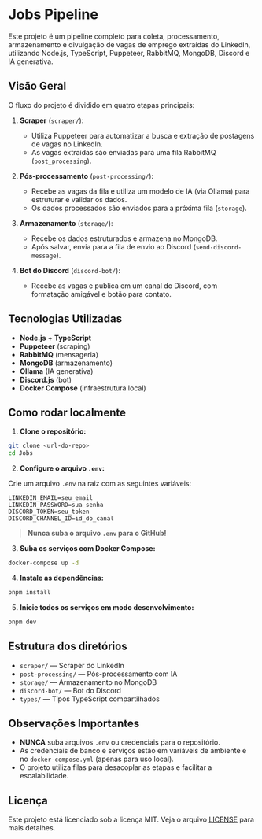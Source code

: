 # Jobs Pipeline

Este projeto é um pipeline completo para coleta, processamento, armazenamento e divulgação de vagas de emprego extraídas do LinkedIn, utilizando Node.js, TypeScript, Puppeteer, RabbitMQ, MongoDB, Discord e IA generativa.

## Visão Geral

O fluxo do projeto é dividido em quatro etapas principais:

1. **Scraper** (`scraper/`):

   -  Utiliza Puppeteer para automatizar a busca e extração de postagens de vagas no LinkedIn.
   -  As vagas extraídas são enviadas para uma fila RabbitMQ (`post_processing`).

2. **Pós-processamento** (`post-processing/`):

   -  Recebe as vagas da fila e utiliza um modelo de IA (via Ollama) para estruturar e validar os dados.
   -  Os dados processados são enviados para a próxima fila (`storage`).

3. **Armazenamento** (`storage/`):

   -  Recebe os dados estruturados e armazena no MongoDB.
   -  Após salvar, envia para a fila de envio ao Discord (`send-discord-message`).

4. **Bot do Discord** (`discord-bot/`):
   -  Recebe as vagas e publica em um canal do Discord, com formatação amigável e botão para contato.

## Tecnologias Utilizadas

-  **Node.js** + **TypeScript**
-  **Puppeteer** (scraping)
-  **RabbitMQ** (mensageria)
-  **MongoDB** (armazenamento)
-  **Ollama** (IA generativa)
-  **Discord.js** (bot)
-  **Docker Compose** (infraestrutura local)

## Como rodar localmente

1. **Clone o repositório:**

```bash
git clone <url-do-repo>
cd Jobs
```

2. **Configure o arquivo `.env`:**

Crie um arquivo `.env` na raiz com as seguintes variáveis:

```
LINKEDIN_EMAIL=seu_email
LINKEDIN_PASSWORD=sua_senha
DISCORD_TOKEN=seu_token
DISCORD_CHANNEL_ID=id_do_canal
```

> **Nunca suba o arquivo `.env` para o GitHub!**

3. **Suba os serviços com Docker Compose:**

```bash
docker-compose up -d
```

4. **Instale as dependências:**

```bash
pnpm install
```

5. **Inicie todos os serviços em modo desenvolvimento:**

```bash
pnpm dev
```

## Estrutura dos diretórios

-  `scraper/` — Scraper do LinkedIn
-  `post-processing/` — Pós-processamento com IA
-  `storage/` — Armazenamento no MongoDB
-  `discord-bot/` — Bot do Discord
-  `types/` — Tipos TypeScript compartilhados

## Observações Importantes

-  **NUNCA** suba arquivos `.env` ou credenciais para o repositório.
-  As credenciais de banco e serviços estão em variáveis de ambiente e no `docker-compose.yml` (apenas para uso local).
-  O projeto utiliza filas para desacoplar as etapas e facilitar a escalabilidade.

## Licença

Este projeto está licenciado sob a licença MIT. Veja o arquivo [LICENSE](LICENSE) para mais detalhes.
